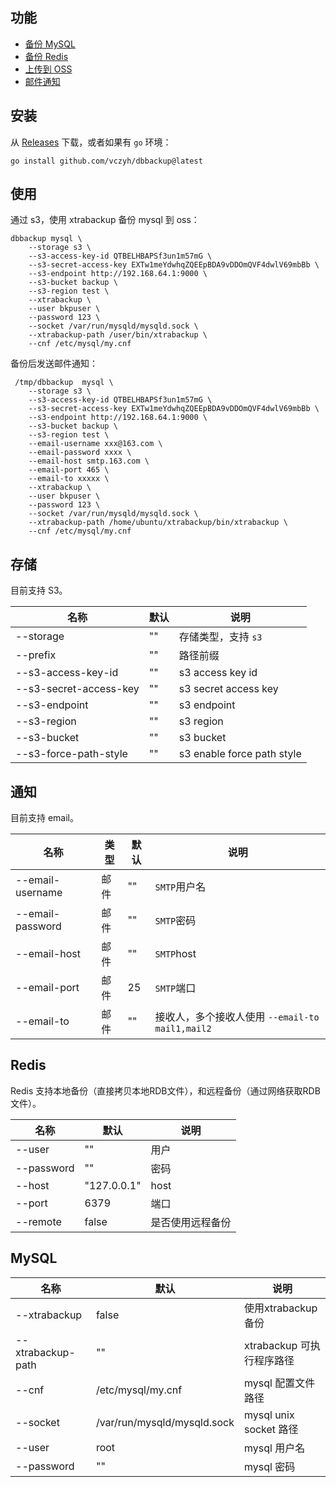 ## 功能

- [备份 MySQL](#mysql)
- [备份 Redis](#redis)
- [上传到 OSS](#存储)
- [邮件通知](#通知)

## 安装

从 [Releases](https://github.com/vczyh/dbbackup/releases) 下载，或者如果有 `go` 环境：

```
go install github.com/vczyh/dbbackup@latest
```

## 使用

通过 s3，使用 xtrabackup 备份 mysql 到 oss：

```
dbbackup mysql \
    --storage s3 \
    --s3-access-key-id QTBELHBAPSf3un1m57mG \
    --s3-secret-access-key EXTw1meYdwhqZQEEpBDA9vDDOmQVF4dwlV69mbBb \
    --s3-endpoint http://192.168.64.1:9000 \
    --s3-bucket backup \
    --s3-region test \
    --xtrabackup \
    --user bkpuser \
    --password 123 \
    --socket /var/run/mysqld/mysqld.sock \
    --xtrabackup-path /user/bin/xtrabackup \
    --cnf /etc/mysql/my.cnf 
```

备份后发送邮件通知：

```
 /tmp/dbbackup  mysql \
    --storage s3 \
    --s3-access-key-id QTBELHBAPSf3un1m57mG \
    --s3-secret-access-key EXTw1meYdwhqZQEEpBDA9vDDOmQVF4dwlV69mbBb \
    --s3-endpoint http://192.168.64.1:9000 \
    --s3-bucket backup \
    --s3-region test \
    --email-username xxx@163.com \
    --email-password xxxx \
    --email-host smtp.163.com \
    --email-port 465 \
    --email-to xxxxx \
    --xtrabackup \
    --user bkpuser \
    --password 123 \
    --socket /var/run/mysqld/mysqld.sock \
    --xtrabackup-path /home/ubuntu/xtrabackup/bin/xtrabackup \
    --cnf /etc/mysql/my.cnf
```

## 存储

目前支持 S3。

| 名称                     | 默认 | 说明                         |
|------------------------|----|----------------------------|
| --storage              | "" | 存储类型，支持 `s3`               |
| --prefix               | "" | 路径前缀                       |
| --s3-access-key-id     | "" | s3 access key id           |
| --s3-secret-access-key | "" | s3 secret access key       |
| --s3-endpoint          | "" | s3 endpoint                |
| --s3-region            | "" | s3 region                  |
| --s3-bucket            | "" | s3 bucket                  |
| --s3-force-path-style  | "" | s3 enable force path style |

## 通知

目前支持 email。

| 名称               | 类型 | 默认 | 说明                                   |
|------------------|----|----|--------------------------------------|
| --email-username | 邮件 | "" | `SMTP`用户名                            |
| --email-password | 邮件 | "" | `SMTP`密码                             |
| --email-host     | 邮件 | "" | `SMTP`host                           |
| --email-port     | 邮件 | 25 | `SMTP`端口                             |
| --email-to       | 邮件 | "" | 接收人，多个接收人使用 `--email-to mail1,mail2` |

## Redis

Redis 支持本地备份（直接拷贝本地RDB文件），和远程备份（通过网络获取RDB文件）。

| 名称         | 默认          | 说明       |
|------------|-------------|----------|
| --user     | ""          | 用户       |
| --password | ""          | 密码       |
| --host     | "127.0.0.1" | host     |
| --port     | 6379        | 端口       |
| --remote   | false       | 是否使用远程备份 |

## MySQL

| 名称                | 默认                          | 说明                   |
|-------------------|-----------------------------|----------------------|
| --xtrabackup      | false                       | 使用xtrabackup备份       |
| --xtrabackup-path | ""                          | xtrabackup 可执行程序路径   |
| --cnf             | /etc/mysql/my.cnf           | mysql 配置文件路径         |
| --socket          | /var/run/mysqld/mysqld.sock | mysql unix socket 路径 |
| --user            | root                        | mysql 用户名            |
| --password        | ""                          | mysql 密码             |


